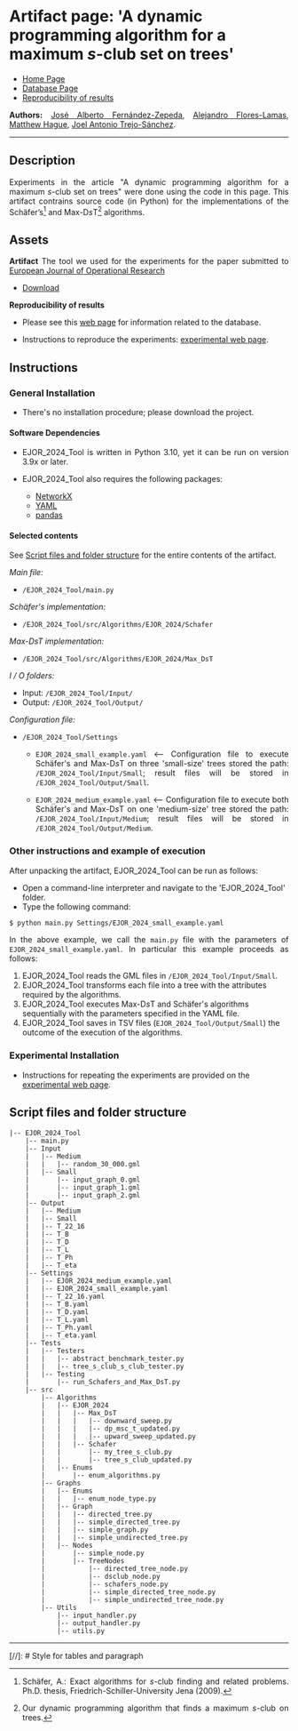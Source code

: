 <script type="text/javascript" charset="utf-8" 
src="https://cdn.mathjax.org/mathjax/latest/MathJax.js?config=TeX-AMS-MML_HTMLorMML,
https://vincenttam.github.io/javascripts/MathJaxLocal.js"></script>

# **Artifact page:** 'A dynamic programming algorithm for a maximum $s$-club set on trees'

- [Home Page](../index.md)
- [Database Page](Database.md)
- [Reproducibility of results](Experiments.md)


**Authors:** [José Alberto Fernández-Zepeda](https://dblp.org/pid/13/7045), [Alejandro Flores-Lamas](https://alexfloreslamas.github.io/), [Matthew Hague](https://www.cs.rhul.ac.uk/home/uxac009/), [Joel Antonio Trejo-Sánchez](https://www.cimat.mx/~joel.trejo).

---


## Description

Experiments in the article "A dynamic programming algorithm for a maximum $s$-club set on trees" were done using the code in this page. This artifact contrains source code (in Python) for the implementations of the Schäfer’s[^1] and Max-D*s*T[^2] algorithms.


## Assets

**Artifact** The tool we used for the experiments for the paper submitted to [European Journal of Operational Research](https://www.sciencedirect.com/journal/european-journal-of-operational-research)

- [Download](./EJOR_2024_Tool/EJOR_2024_Tool.zip)

**Reproducibility of results**

- Please see this [web page](./Database.md) for information related to the database.

- Instructions to reproduce the experiments: [experimental web page](Experiments.md).


## Instructions

### General Installation

- There's no installation procedure; please download the project.

#### Software Dependencies

- EJOR_2024_Tool is written in Python 3.10, yet it can be run on version 3.9x or later.

- EJOR_2024_Tool also requires the following packages:
  - [NetworkX](https://networkx.org/)
  - [YAML](https://yaml.org/)
  - [pandas](https://pandas.pydata.org/)


#### Selected contents

See [Script files and folder structure](#script-files-and-folder-structure) for the entire contents of the artifact.

*Main file:*

- `/EJOR_2024_Tool/main.py`

*Schäfer's implementation:*

- `/EJOR_2024_Tool/src/Algorithms/EJOR_2024/Schafer`

*Max-DsT implementation:*

- `/EJOR_2024_Tool/src/Algorithms/EJOR_2024/Max_DsT`

*I / O folders:*

- Input: `/EJOR_2024_Tool/Input/`
- Output: `/EJOR_2024_Tool/Output/`

*Configuration file:*

 * `/EJOR_2024_Tool/Settings`
    * `EJOR_2024_small_example.yaml` <-- Configuration file to execute Schäfer's and Max-D*s*T on three 'small-size' trees stored the path: `/EJOR_2024_Tool/Input/Small`; result files will be stored in `/EJOR_2024_Tool/Output/Small`.

    * `EJOR_2024_medium_example.yaml` <-- Configuration file to execute both Schäfer's and Max-D*s*T on one 'medium-size' tree stored the path: `/EJOR_2024_Tool/Input/Medium`; result files will be stored in `/EJOR_2024_Tool/Output/Medium`.


### Other instructions and example of execution

After unpacking the artifact, EJOR_2024_Tool can be run as follows:

- Open a command-line interpreter and navigate to the 'EJOR_2024_Tool' folder.
- Type the following command: 

```bash
$ python main.py Settings/EJOR_2024_small_example.yaml
```

In the above example, we call the `main.py` file with the parameters of `EJOR_2024_small_example.yaml`. In particular this example proceeds as follows:


1. EJOR_2024_Tool reads the GML files in `/EJOR_2024_Tool/Input/Small`.
2. EJOR_2024_Tool transforms each file into a tree with the attributes required by the algorithms.
3. EJOR_2024_Tool executes Max-D*s*T and Schäfer's algorithms sequentially with the parameters specified in the YAML file.
4. EJOR_2024_Tool saves in TSV files (`EJOR_2024_Tool/Output/Small`) the outcome of the execution of the algorithms.

### Experimental Installation

- Instructions for repeating the experiments are provided on the [experimental web page](Experiments.md).


## Script files and folder structure

```
|-- EJOR_2024_Tool
    |-- main.py
    |-- Input
    |   |-- Medium
    |   |   |-- random_30_000.gml
    |   |-- Small
    |       |-- input_graph_0.gml
    |       |-- input_graph_1.gml
    |       |-- input_graph_2.gml
    |-- Output
    |   |-- Medium
    |   |-- Small
    |   |-- T_22_16
    |   |-- T_B
    |   |-- T_D
    |   |-- T_L
    |   |-- T_Ph
    |   |-- T_eta
    |-- Settings
    |   |-- EJOR_2024_medium_example.yaml
    |   |-- EJOR_2024_small_example.yaml
    |   |-- T_22_16.yaml
    |   |-- T_B.yaml
    |   |-- T_D.yaml
    |   |-- T_L.yaml
    |   |-- T_Ph.yaml
    |   |-- T_eta.yaml
    |-- Tests
    |   |-- Testers
    |   |   |-- abstract_benchmark_tester.py
    |   |   |-- tree_s_club_s_club_tester.py
    |   |-- Testing
    |       |-- run_Schafers_and_Max_DsT.py
    |-- src
        |-- Algorithms
        |   |-- EJOR_2024
        |   |   |-- Max_DsT
        |   |   |   |-- downward_sweep.py
        |   |   |   |-- dp_msc_t_updated.py
        |   |   |   |-- upward_sweep_updated.py
        |   |   |-- Schafer
        |   |       |-- my_tree_s_club.py
        |   |       |-- tree_s_club_updated.py
        |   |-- Enums
        |       |-- enum_algorithms.py
        |-- Graphs
        |   |-- Enums
        |   |   |-- enum_node_type.py
        |   |-- Graph
        |   |   |-- directed_tree.py
        |   |   |-- simple_directed_tree.py
        |   |   |-- simple_graph.py
        |   |   |-- simple_undirected_tree.py
        |   |-- Nodes
        |       |-- simple_node.py
        |       |-- TreeNodes
        |           |-- directed_tree_node.py
        |           |-- dsclub_node.py
        |           |-- schafers_node.py
        |           |-- simple_directed_tree_node.py
        |           |-- simple_undirected_tree_node.py
        |-- Utils
            |-- input_handler.py
            |-- output_handler.py
            |-- utils.py
```

---


[^1]: Schäfer, A.: Exact algorithms for *s*-club finding and related problems. Ph.D. thesis, Friedrich-Schiller-University Jena (2009).
[^2]: Our dynamic programming algorithm that finds a maximum *s*-club on trees.

[//]: # Style for tables and paragraph

<style>
  table {
    border-collapse: collapse;
  }

  td, th {
    border: 1px solid #999;
    padding: 0.5rem;
    text-align: center;
  }

  p {
    text-align: justify;
  }
</style>
